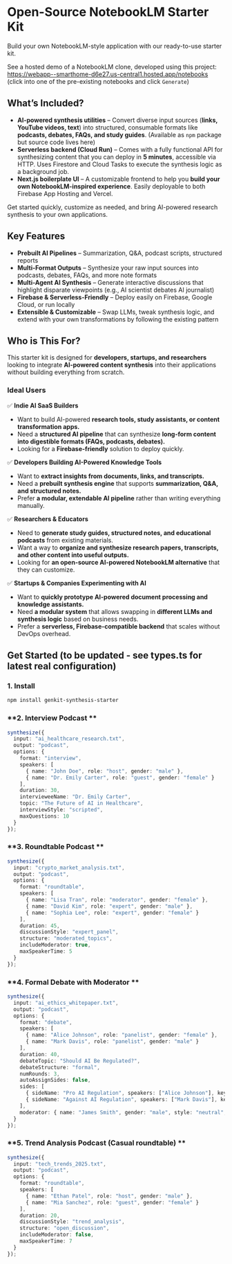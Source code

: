 # Open-Source NotebookLM Starter Kit  

Build your own NotebookLM-style application with our ready-to-use starter kit.

See a hosted demo of a NotebookLM clone, developed using this project: https://webapp--smarthome-d6e27.us-central1.hosted.app/notebooks (click into one of the pre-existing notebooks and click `Generate`)

## What’s Included?  
- **AI-powered synthesis utilities** – Convert diverse input sources (**links, YouTube videos, text**) into structured, consumable formats like **podcasts, debates, FAQs, and study guides**. (Available as `npm` package but source code lives here)
- **Serverless backend (Cloud Run)** – Comes with a fully functional API for synthesizing content that you can deploy in **5 minutes**, accessible via HTTP. Uses Firestore and Cloud Tasks to execute the synthesis logic as a background job.
- **Next.js boilerplate UI** – A customizable frontend to help you **build your own NotebookLM-inspired experience**. Easily deployable to both Firebase App Hosting and Vercel.

Get started quickly, customize as needed, and bring AI-powered research synthesis to your own applications.  

## Key Features  
- **Prebuilt AI Pipelines** – Summarization, Q&A, podcast scripts, structured reports  
- **Multi-Format Outputs** – Synthesize your raw input sources into podcasts, debates, FAQs, and more note formats  
- **Multi-Agent AI Synthesis** – Generate interactive discussions that highlight disparate viewpoints (e.g., AI scientist debates AI journalist)  
- **Firebase & Serverless-Friendly** – Deploy easily on Firebase, Google Cloud, or run locally  
- **Extensible & Customizable** – Swap LLMs, tweak synthesis logic, and extend with your own transformations by following the existing pattern

## Who is This For?  

This starter kit is designed for **developers, startups, and researchers** looking to integrate **AI-powered content synthesis** into their applications without building everything from scratch.  

### Ideal Users  

✅ **Indie AI SaaS Builders**  
- Want to build AI-powered **research tools, study assistants, or content transformation apps.**  
- Need a **structured AI pipeline** that can synthesize **long-form content into digestible formats (FAQs, podcasts, debates).**  
- Looking for a **Firebase-friendly** solution to deploy quickly.  

✅ **Developers Building AI-Powered Knowledge Tools**  
- Want to **extract insights from documents, links, and transcripts.**  
- Need a **prebuilt synthesis engine** that supports **summarization, Q&A, and structured notes.**  
- Prefer **a modular, extendable AI pipeline** rather than writing everything manually.  

✅ **Researchers & Educators**  
- Need to **generate study guides, structured notes, and educational podcasts** from existing materials.  
- Want a way to **organize and synthesize research papers, transcripts, and other content into useful outputs.**  
- Looking for **an open-source AI-powered NotebookLM alternative** that they can customize.  

✅ **Startups & Companies Experimenting with AI**  
- Want to **quickly prototype AI-powered document processing and knowledge assistants.**  
- Need **a modular system** that allows swapping in **different LLMs and synthesis logic** based on business needs.  
- Prefer a **serverless, Firebase-compatible backend** that scales without DevOps overhead.  

## Get Started (to be updated - see types.ts for latest real configuration)

### 1. Install  
```sh
npm install genkit-synthesis-starter
```

### **2. Interview Podcast **
```typescript
synthesize({
  input: "ai_healthcare_research.txt",
  output: "podcast",
  options: {
    format: "interview",
    speakers: [
      { name: "John Doe", role: "host", gender: "male" },
      { name: "Dr. Emily Carter", role: "guest", gender: "female" }
    ],
    duration: 30,
    intervieweeName: "Dr. Emily Carter",
    topic: "The Future of AI in Healthcare",
    interviewStyle: "scripted",
    maxQuestions: 10
  }
});
```

### **3. Roundtable Podcast **

```typescript
synthesize({
  input: "crypto_market_analysis.txt",
  output: "podcast",
  options: {
    format: "roundtable",
    speakers: [
      { name: "Lisa Tran", role: "moderator", gender: "female" },
      { name: "David Kim", role: "expert", gender: "male" },
      { name: "Sophia Lee", role: "expert", gender: "female" }
    ],
    duration: 45,
    discussionStyle: "expert_panel",
    structure: "moderated_topics",
    includeModerator: true,
    maxSpeakerTime: 5
  }
});
```

### **4. Formal Debate with Moderator **
```typescript
synthesize({
  input: "ai_ethics_whitepaper.txt",
  output: "podcast",
  options: {
    format: "debate",
    speakers: [
      { name: "Alice Johnson", role: "panelist", gender: "female" },
      { name: "Mark Davis", role: "panelist", gender: "male" }
    ],
    duration: 40,
    debateTopic: "Should AI Be Regulated?",
    debateStructure: "formal",
    numRounds: 3,
    autoAssignSides: false,
    sides: [
      { sideName: "Pro AI Regulation", speakers: ["Alice Johnson"], keyPoints: ["Ethical concerns", "Bias risks"] },
      { sideName: "Against AI Regulation", speakers: ["Mark Davis"], keyPoints: ["Innovation freedom", "Economic growth"] }
    ],
    moderator: { name: "James Smith", gender: "male", style: "neutral", openingRemarks: true }
  }
});
```

### **5. Trend Analysis Podcast (Casual roundtable) **
```typescript
synthesize({
  input: "tech_trends_2025.txt",
  output: "podcast",
  options: {
    format: "roundtable",
    speakers: [
      { name: "Ethan Patel", role: "host", gender: "male" },
      { name: "Mia Sanchez", role: "guest", gender: "female" }
    ],
    duration: 20,
    discussionStyle: "trend_analysis",
    structure: "open_discussion",
    includeModerator: false,
    maxSpeakerTime: 7
  }
});
```
